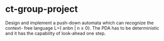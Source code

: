 # ct-group-project

Design and implement a push-down automata which can recognize the context- free language L={ anbn | n ≥ 0}. The PDA has to be deterministic and it has the capability of look-ahead one step.